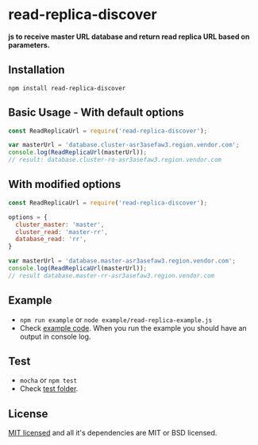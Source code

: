 # read-replica-discover

**js to receive master URL database and return read replica URL based on parameters.**

## Installation
`npm install read-replica-discover`
 
## Basic Usage - With default options

```js
const ReadReplicaUrl = require('read-replica-discover');

var masterUrl = 'database.cluster-asr3asefaw3.region.vendor.com';
console.log(ReadReplicaUrl(masterUrl));
// result: database.cluster-ro-asr3asefaw3.region.vendor.com
```

## With modified options

```js
const ReadReplicaUrl = require('read-replica-discover');

options = {
  cluster_master: 'master',
  cluster_read: 'master-rr',
  database_read: 'rr',
}

var masterUrl = 'database.master-asr3asefaw3.region.vendor.com';
console.log(ReadReplicaUrl(masterUrl));
// result database.master-rr-asr3asefaw3.region.vendor.com
```

## Example
* `npm run example` or `node example/read-replica-example.js`
* Check [example code](https://github.com/leodisarli/disarli-read-replica-discover-node/blob/master/example/read-replica-example.js). When you run the example you should have an output in console log.

## Test
* `mocha` or `npm test`
* Check [test folder](https://github.com/leodisarli/disarli-read-replica-discover-node/tree/master/test).

## License
[MIT licensed](https://opensource.org/licenses/MIT) and all it's dependencies are MIT or BSD licensed.
